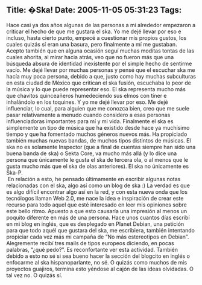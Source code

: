 Title: �Ska!
Date: 2005-11-05 05:31:23
Tags: 
---
Hace casi ya dos años algunas de las personas a mi alrededor empezaron a criticar el hecho de que me gustara el ska. Yo me dejé llevar por eso e incluso, hasta cierto punto, empecé a cuestionar mis propios gustos, los cuales quizás sí eran una basura, pero finalmente a mí me gustaban. Acepto también que en alguna ocasión seguí muchas moditas tontas de las cuales ahorita, al mirar hacia atrás, veo que no fueron más que una búsqueda absura de identidad inexistente por el simple hecho de sentirme vacío. Me dejé llevar por muchas personas y pensé que el escuchar ska me hacía muy poca persona, debido a que, justo como hay muchas subculturas en esta ciudad de México que critican el ska fusión, escuchaba lo peor de la música y lo que puede representar eso. El ska representa mucho más que chavitos quinceañeros humedeciendo sus elmos con tíner e inhalándolo en los toquines. Y yo me dejé llevar por eso. Me dejé influenciar, lo cual, para alguien que me conozca bien, creo que me suele pasar relativamente a menudo cuando considero a esas personas influenciadoras importantes para mí y mi vida. Finalmente el ska es simplemente un tipo de música que ha existido desde hace ya muchísimo tiempo y que ha fomentado muchos géneros nuevos más. Ha propiciado también muchas nuevas bandas, de muchos tipos distintos de músicas. El ska no es solamente Inspector (que a final de cuentas siempre han sido una buena banda de ska) o Sekta Core, va mucho más allá (y lo dice una persona que únicamente le gusta el ska de tercera ola, o al menos que le gusta mucho más que el ska de olas anteriores). El ska no únicamente es Ska-P.<br/> En relación a esto, he pensado últimamente en escribir algunas notas relacionadas con el ska, algo así como un blog de ska :) La verdad es que es algo difícil encontrar algo así en la red, y con esta nueva onda que los tecnólogos llaman Web 2.0, me nace la idea e inspiración de crear este recurso para todo aquel que esté interesado en leer mis opiniones sobre este bello ritmo. Apuesto a que esto causaría una impresión al menos un poquito diferente en más de una persona. Hace unos cuantos días escribí en mi blog en inglés, que es desplegado en Planet Debian, una petición para que todo aquél que gustara del ska, me escribiera, también intentando propiciar cada vez más mi campaña de &#8220;No más estereotipos en Debian&#8221;. Alegremente recibí tres mails de tipos europeos diciendo, en pocas palabras, &#8220;¿qué pedo?&#8221;. Es reconfortante ver esta actividad. También debido a esto no sé si sea bueno hacer la sección del blogcito en inglés o enfocarme al ska hispanoparlante, no sé. O quizás como muchos de mis proyectos guajiros, termina esto yéndose al cajón de las ideas olvidadas. O tal vez no. O quizás sí. <br/><br/>
